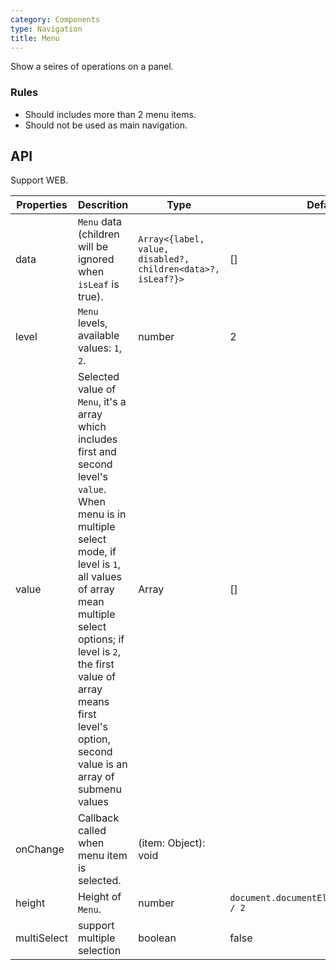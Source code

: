 ```yaml
---
category: Components
type: Navigation
title: Menu
---
```


Show a seires of operations on a panel.

### Rules

- Should includes more than 2 menu items.
- Should not be used as main navigation.

## API

Support WEB.

Properties | Descrition | Type | Default
-----------|------------|------|--------
| data    | `Menu` data (children will be ignored when `isLeaf` is true). | `Array<{label, value, disabled?, children<data>?, isLeaf?}>` | [] |
| level    | `Menu` levels, available values: `1`, `2`.  | number  | 2 |
| value    |  Selected value of `Menu`, it's a array which includes first and second level's `value`. When menu is in multiple select mode, if level is `1`, all values of array mean multiple select options; if level is `2`, the first value of array means first level's option, second value is an array of submenu values | Array | [] |
| onChange    | Callback called when menu item is selected.  | (item: Object): void  |  |
| height    |   Height of `Menu`.  | number  | `document.documentElement.clientHeight / 2` |
| multiSelect    |  support multiple selection  | boolean  | false |
